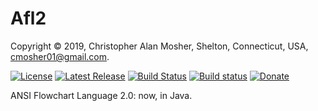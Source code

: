 # Afl2

Copyright © 2019, Christopher Alan Mosher, Shelton, Connecticut, USA, <cmosher01@gmail.com>.

[![License](https://img.shields.io/github/license/cmosher01/Afl2.svg)](https://www.gnu.org/licenses/gpl.html)
[![Latest Release](https://img.shields.io/github/release-pre/cmosher01/Afl2.svg)](https://github.com/cmosher01/Afl2/releases/latest)
[![Build Status](https://travis-ci.com/cmosher01/Afl2.svg?branch=master)](https://travis-ci.com/cmosher01/Afl2)
[![Build status](https://ci.appveyor.com/api/projects/status/unvc3gnojhjxopix?svg=true)](https://ci.appveyor.com/project/cmosher01/afl2)
[![Donate](https://img.shields.io/badge/Donate-PayPal-green.svg)](https://www.paypal.com/cgi-bin/webscr?cmd=_s-xclick&hosted_button_id=CVSSQ2BWDCKQ2)

ANSI Flowchart Language 2.0: now, in Java.
